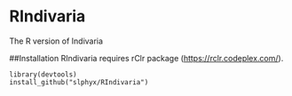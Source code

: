 # RIndivaria
The R version of Indivaria

##Installation
RIndivaria requires rClr package (https://rclr.codeplex.com/).

```{r }
library(devtools)
install_github("slphyx/RIndivaria")
```


